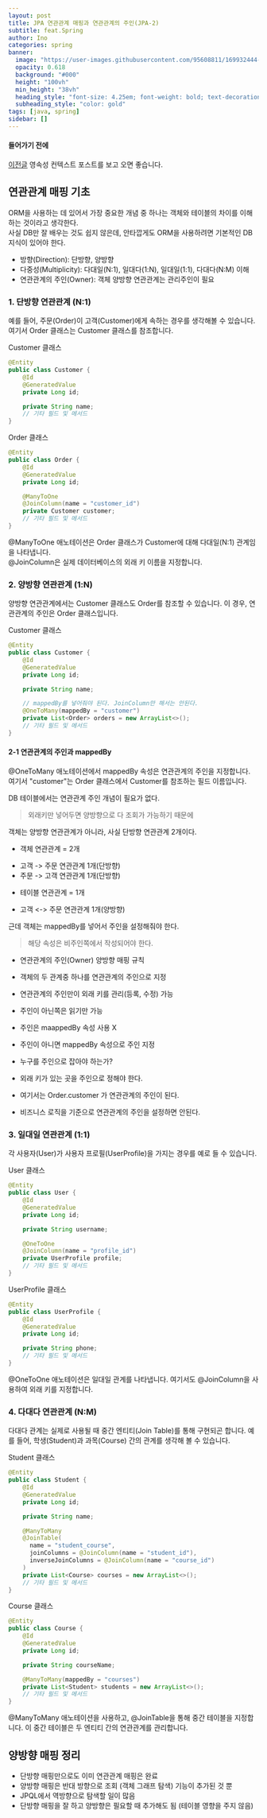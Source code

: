 ```yaml
---
layout: post
title: JPA 연관관계 매핑과 연관관계의 주인(JPA-2)
subtitle: feat.Spring
author: Ino
categories: spring
banner:
  image: "https://user-images.githubusercontent.com/95608811/169932444-32124c9a-4013-4864-acf7-59a3db654886.png"
  opacity: 0.618
  background: "#000"
  height: "100vh"
  min_height: "38vh"
  heading_style: "font-size: 4.25em; font-weight: bold; text-decoration: underline"
  subheading_style: "color: gold"
tags: [java, spring]
sidebar: []
---
```


#### 들어가기 전에

[이전글](https://2inlee.github.io/spring/2023/12/02/%EC%98%81%EC%86%8D%EC%84%B1-%EC%BB%A8%ED%85%8D%EC%8A%A4%ED%8A%B8.html) 영속성 컨텍스트 포스트를 보고 오면 좋습니다.


## 연관관계 매핑 기초

ORM을 사용하는 데 있어서 가장 중요한 개념 중 하나는 객체와 테이블의 차이를 이해하는 것이라고 생각한다.    
사실 DB만 잘 배우는 것도 쉽지 않은데, 안타깝게도 ORM을 사용하려면 기본적인 DB 지식이 있어야 한다.    

- 방향(Direction): 단방향, 양방향
- 다중성(Multiplicity): 다대일(N:1), 일대다(1:N), 일대일(1:1), 다대다(N:M) 이해
- 연관관계의 주인(Owner): 객체 양방향 연관관계는 관리주인이 필요


### 1. 단방향 연관관계 (N:1)
예를 들어, 주문(Order)이 고객(Customer)에게 속하는 경우를 생각해볼 수 있습니다. 여기서 Order 클래스는 Customer 클래스를 참조합니다.   

Customer 클래스
```java
@Entity
public class Customer {
    @Id
    @GeneratedValue
    private Long id;

    private String name;
    // 기타 필드 및 메서드
}

```

Order 클래스
```java
@Entity
public class Order {
    @Id
    @GeneratedValue
    private Long id;

    @ManyToOne
    @JoinColumn(name = "customer_id")
    private Customer customer;
    // 기타 필드 및 메서드
}

```
@ManyToOne 애노테이션은 Order 클래스가 Customer에 대해 다대일(N:1) 관계임을 나타냅니다.   
@JoinColumn은 실제 데이터베이스의 외래 키 이름을 지정합니다.

### 2. 양방향 연관관계 (1:N)

양방향 연관관계에서는 Customer 클래스도 Order를 참조할 수 있습니다. 이 경우, 연관관계의 주인은 Order 클래스입니다.    


Customer 클래스
```java
@Entity
public class Customer {
    @Id
    @GeneratedValue
    private Long id;

    private String name;

    // mappedBy를 넣어줘야 된다. JoinColumn만 해서는 안된다.
    @OneToMany(mappedBy = "customer")
    private List<Order> orders = new ArrayList<>();
    // 기타 필드 및 메서드
}

```


#### 2-1 연관관계의 주인과 mappedBy

@OneToMany 애노테이션에서 mappedBy 속성은 연관관계의 주인을 지정합니다.     
여기서 "customer"는 Order 클래스에서 Customer를 참조하는 필드 이름입니다.   

DB 테이블에서는 연관관계 주인 개념이 필요가 없다.
> 외래키만 넣어두면 양방향으로 다 조회가 가능하기 때문에

객체는 양방향 연관관계가 아니라, 사실 단방향 연관관계 2개이다.    

- 객체 연관관계 = 2개
* 고객 -> 주문 연관관계 1개(단방향)
* 주문 -> 고객 연관관계 1개(단방향)

- 테이블 연관관계 = 1개
* 고객 <-> 주문 연관관계 1개(양방향)

근데 객체는 mappedBy를 넣어서 주인을 설정해줘야 한다.   
> 해당 속성은 비주인쪽에서 작성되어야 한다.   

- 연관관계의 주인(Owner)
양방향 매핑 규칙

- 객체의 두 관계중 하나를 연관관계의 주인으로 지정
- 연관관계의 주인만이 외래 키를 관리(등록, 수정) 가능
- 주인이 아닌쪽은 읽기만 가능
- 주인은 maappedBy 속성 사용 X
- 주인이 아니면 mappedBy 속성으로 주인 지정


- 누구를 주인으로 잡아야 하는가?

- 외래 키가 있는 곳을 주인으로 정해야 한다.
- 여기서는 Order.customer 가 연관관계의 주인이 된다.    
- 비즈니스 로직을 기준으로 연관관계의 주인을 설정하면 안된다.          


### 3. 일대일 연관관계 (1:1)
각 사용자(User)가 사용자 프로필(UserProfile)을 가지는 경우를 예로 들 수 있습니다.   

User 클래스

```java
@Entity
public class User {
    @Id
    @GeneratedValue
    private Long id;

    private String username;

    @OneToOne
    @JoinColumn(name = "profile_id")
    private UserProfile profile;
    // 기타 필드 및 메서드
}

```
UserProfile 클래스

```java
@Entity
public class UserProfile {
    @Id
    @GeneratedValue
    private Long id;

    private String phone;
    // 기타 필드 및 메서드
}

```
@OneToOne 애노테이션은 일대일 관계를 나타냅니다. 여기서도 @JoinColumn을 사용하여 외래 키를 지정합니다.

### 4. 다대다 연관관계 (N:M)

다대다 관계는 실제로 사용될 때 중간 엔티티(Join Table)를 통해 구현되곤 합니다. 예를 들어, 학생(Student)과 과목(Course) 간의 관계를 생각해 볼 수 있습니다.   

Student 클래스
```java
@Entity
public class Student {
    @Id
    @GeneratedValue
    private Long id;

    private String name;

    @ManyToMany
    @JoinTable(
      name = "student_course",
      joinColumns = @JoinColumn(name = "student_id"),
      inverseJoinColumns = @JoinColumn(name = "course_id")
    )
    private List<Course> courses = new ArrayList<>();
    // 기타 필드 및 메서드
}
```

Course 클래스

```java
@Entity
public class Course {
    @Id
    @GeneratedValue
    private Long id;

    private String courseName;

    @ManyToMany(mappedBy = "courses")
    private List<Student> students = new ArrayList<>();
    // 기타 필드 및 메서드
}

```
@ManyToMany 애노테이션을 사용하고, @JoinTable을 통해 중간 테이블을 지정합니다. 이 중간 테이블은 두 엔티티 간의 연관관계를 관리합니다.   


## 양방향 매핑 정리
- 단방향 매핑만으로도 이미 연관관계 매핑은 완료
- 양방향 매핑은 반대 방향으로 조회 (객체 그래프 탐색) 기능이 추가된 것 뿐
- JPQL에서 역방향으로 탐색할 일이 많음
- 단방향 매핑을 잘 하고 양방향은 필요할 때 추가해도 됨 (테이블 영향을 주지 않음)
